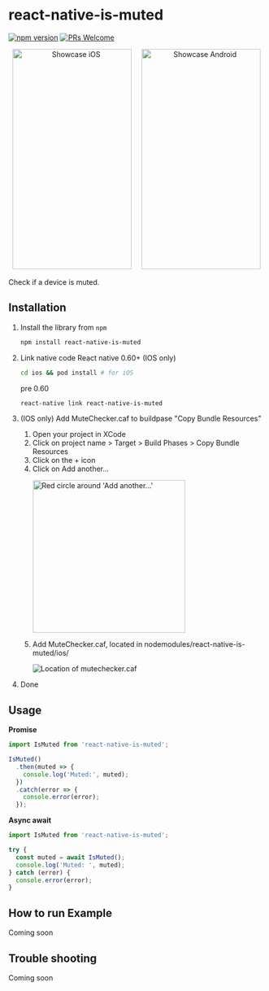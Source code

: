 # react-native-is-muted

[![npm version](https://img.shields.io/npm/v/react-native-is-muted.svg)](https://www.npmjs.com/package/react-native-is-muted)
[![PRs Welcome](https://img.shields.io/badge/PRs-welcome-brightgreen.svg)](http://makeapullrequest.com)

<p align="center"><img src="https://github.com/nylsoo/react-native-is-muted/blob/master/isMutedExample.ios.gif?raw=true" alt="Showcase iOS" width="234" height="433">&nbsp;&nbsp;&nbsp;&nbsp;&nbsp;<img src="https://github.com/nylsoo/react-native-is-muted/blob/master/isMutedExample.android.gif?raw=true" alt="Showcase Android" width="234" height="433"></p>

Check if a device is muted.

## Installation

1. Install the library from `npm`
   ```sh
   npm install react-native-is-muted
   ```
2. Link native code
   React native 0.60+ (IOS only)

   ```sh
   cd ios && pod install # for iOS
   ```

   pre 0.60

   ```sh
   react-native link react-native-is-muted
   ```

3. (IOS only) Add MuteChecker.caf to buildpase "Copy Bundle Resources"
   1. Open your project in XCode
   2. Click on project name > Target > Build Phases > Copy Bundle Resources
   3. Click on the + icon
   4. Click on Add another...
      <p><img src="https://github.com/nylsoo/react-native-is-muted/blob/master/Step4.png?raw=true" alt="Red circle around 'Add another...'" height="300"></p>
   5. Add MuteChecker.caf, located in nodemodules/react-native-is-muted/ios/
      <p><img src="https://github.com/nylsoo/react-native-is-muted/blob/master/Step5.png?raw=true" alt="Location of mutechecker.caf"></p>
4. Done

## Usage

**Promise**

```js
import IsMuted from 'react-native-is-muted';

IsMuted()
  .then(muted => {
    console.log('Muted:', muted);
  })
  .catch(error => {
    console.error(error);
  });
```

**Async await**

```js
import IsMuted from 'react-native-is-muted';

try {
  const muted = await IsMuted();
  console.log('Muted: ', muted);
} catch (error) {
  console.error(error);
}
```

## How to run Example

Coming soon

## Trouble shooting

Coming soon
